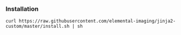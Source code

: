 ### Installation

    curl https://raw.githubusercontent.com/elemental-imaging/jinja2-custom/master/install.sh | sh
